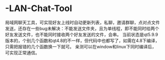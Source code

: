 # -LAN-Chat-Tool
局域网聊天工具，可实现好友上线时自动更新列表，私聊，邀请群聊，点对点文件发送，还存在一些bug未解决：不能发送文件夹，且为单线程，即不能同时给两个好友发送文件，也不能同时接收两个好友发送的文件，会串。
当前状态是qt5.9.9版本的，个别几个函数和qt4.8的不一样，但代码中也都写了，如需在4.8下编译，只需把报错的几个函数换一下就可。
亲测可以在window和linux下同时编译后，可实现正常通信。
